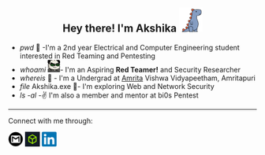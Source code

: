 <h2 align="center">Hey there! I'm Akshika <img height="50" src="https://github.com/Akshika-Munshi/Akshika-Munshi/blob/main/asset/dino-dinosaur.gif"></h2>

- *pwd*     🌱   -I'm a 2nd year Electrical and Computer Engineering student interested in Red Teaming and Pentesting
- *whoami*  <img height=25 src="https://github.com/Akshika-Munshi/Akshika-Munshi/blob/main/asset/heck_panda.gif">-  I'm an Aspiring **Red Teamer!**  and Security Researcher
- *whereis* 🏫   - I'm a Undergrad at <a href="https://www.amrita.edu/campus/amritapuri">Amrita</a> Vishwa Vidyapeetham, Amritapuri 
- *file* Akshika.exe 🥷- I'm exploring Web and Network Security
- *ls -al*  -✌️ I'm also a member and mentor at bi0s Pentest 

---

Connect with me through:
<p align="left">
<a href="mailto:akshikamunshi27@gmail.com"><img height="30" src="https://github.com/Akshika-Munshi/Akshika-Munshi/blob/main/asset/gmail_icon-icons.com_59877.png"></a>
<a href="https://app.hackthebox.com/users/1576348"><img height="30" src="https://github.com/Akshika-Munshi/Akshika-Munshi/blob/main/asset/HTB.png"></a>
<a href="https://www.linkedin.com/in/akshika-5095ab249/"><img height="30" src="https://github.com/Akshika-Munshi/Akshika-Munshi/blob/main/asset/linkedin.png"></a>
</p>
